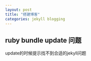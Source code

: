 ```yaml
---
layout: post
title: "搭建博客"
categories: jekyll blogging
---
```


## ruby bundle update 问题
update的时候提示找不到合适的jekyll问题